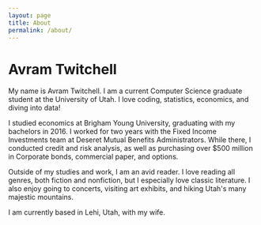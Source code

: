 ```yaml
---
layout: page
title: About
permalink: /about/
---
```


# Avram Twitchell

My name is Avram Twitchell. I am a current Computer Science graduate student at the University of Utah. I love coding, statistics, economics, and diving into data! 

I studied economics at Brigham Young University, graduating with my bachelors
in 2016. I worked for two years with the Fixed Income Investments team at
Deseret Mutual Benefits Administrators. While there, I conducted credit and risk
analysis, as well as purchasing over $500 million in Corporate bonds, commercial
paper, and options.

Outside of my studies and work, I am an avid reader. I love reading all genres,
both fiction and nonfiction, but I especially love classic literature. I also
enjoy going to concerts, visiting art exhibits, and hiking Utah's many majestic
mountains.

I am currently based in Lehi, Utah, with my wife.


[jekyll-organization]: https://github.com/jekyll
